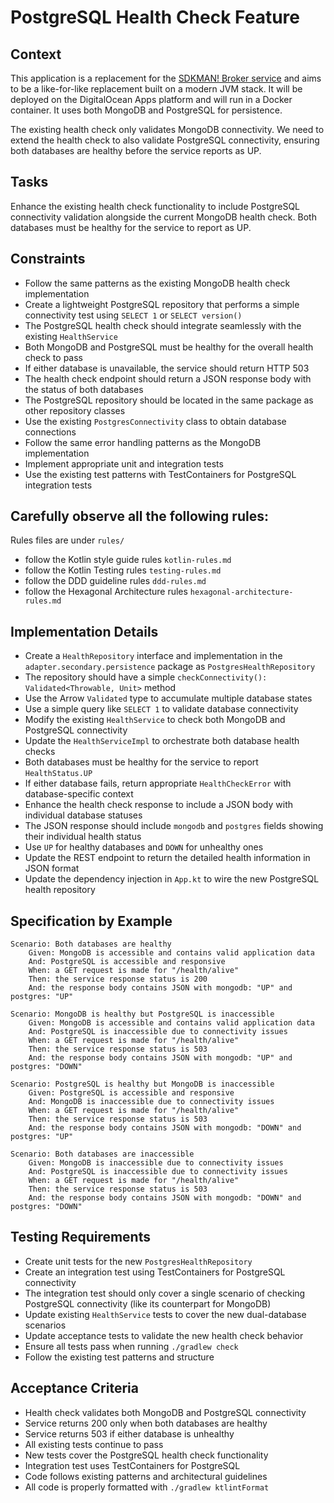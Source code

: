 # PostgreSQL Health Check Feature

## Context

This application is a replacement for the [SDKMAN! Broker service](https://github.com/sdkman/sdkman-broker) and aims
to be a like-for-like replacement built on a modern JVM stack. It will be deployed on the DigitalOcean Apps platform
and will run in a Docker container. It uses both MongoDB and PostgreSQL for persistence.

The existing health check only validates MongoDB connectivity. We need to extend the health check to also validate
PostgreSQL connectivity, ensuring both databases are healthy before the service reports as UP.

## Tasks

Enhance the existing health check functionality to include PostgreSQL connectivity validation alongside the current
MongoDB health check. Both databases must be healthy for the service to report as UP.

## Constraints

* Follow the same patterns as the existing MongoDB health check implementation
* Create a lightweight PostgreSQL repository that performs a simple connectivity test using `SELECT 1` or `SELECT version()`
* The PostgreSQL health check should integrate seamlessly with the existing `HealthService`
* Both MongoDB and PostgreSQL must be healthy for the overall health check to pass
* If either database is unavailable, the service should return HTTP 503
* The health check endpoint should return a JSON response body with the status of both databases
* The PostgreSQL repository should be located in the same package as other repository classes
* Use the existing `PostgresConnectivity` class to obtain database connections
* Follow the same error handling patterns as the MongoDB implementation
* Implement appropriate unit and integration tests
* Use the existing test patterns with TestContainers for PostgreSQL integration tests

## Carefully observe all the following rules:

Rules files are under `rules/`
* follow the Kotlin style guide rules `kotlin-rules.md`
* follow the Kotlin Testing rules `testing-rules.md`
* follow the DDD guideline rules `ddd-rules.md`
* follow the Hexagonal Architecture rules `hexagonal-architecture-rules.md`

## Implementation Details

* Create a `HealthRepository` interface and implementation in the `adapter.secondary.persistence` package as `PostgresHealthRepository`
* The repository should have a simple `checkConnectivity(): Validated<Throwable, Unit>` method
* Use the Arrow `Validated` type to accumulate multiple database states
* Use a simple query like `SELECT 1` to validate database connectivity
* Modify the existing `HealthService` to check both MongoDB and PostgreSQL connectivity
* Update the `HealthServiceImpl` to orchestrate both database health checks
* Both databases must be healthy for the service to report `HealthStatus.UP`
* If either database fails, return appropriate `HealthCheckError` with database-specific context
* Enhance the health check response to include a JSON body with individual database statuses
* The JSON response should include `mongodb` and `postgres` fields showing their individual health status
* Use `UP` for healthy databases and `DOWN` for unhealthy ones
* Update the REST endpoint to return the detailed health information in JSON format
* Update the dependency injection in `App.kt` to wire the new PostgreSQL health repository

## Specification by Example

```gherkin
Scenario: Both databases are healthy
    Given: MongoDB is accessible and contains valid application data
    And: PostgreSQL is accessible and responsive
    When: a GET request is made for "/health/alive"
    Then: the service response status is 200
    And: the response body contains JSON with mongodb: "UP" and postgres: "UP"

Scenario: MongoDB is healthy but PostgreSQL is inaccessible
    Given: MongoDB is accessible and contains valid application data
    And: PostgreSQL is inaccessible due to connectivity issues
    When: a GET request is made for "/health/alive"
    Then: the service response status is 503
    And: the response body contains JSON with mongodb: "UP" and postgres: "DOWN"

Scenario: PostgreSQL is healthy but MongoDB is inaccessible
    Given: PostgreSQL is accessible and responsive
    And: MongoDB is inaccessible due to connectivity issues
    When: a GET request is made for "/health/alive"
    Then: the service response status is 503
    And: the response body contains JSON with mongodb: "DOWN" and postgres: "UP"

Scenario: Both databases are inaccessible
    Given: MongoDB is inaccessible due to connectivity issues
    And: PostgreSQL is inaccessible due to connectivity issues
    When: a GET request is made for "/health/alive"
    Then: the service response status is 503
    And: the response body contains JSON with mongodb: "DOWN" and postgres: "DOWN"
```

## Testing Requirements

* Create unit tests for the new `PostgresHealthRepository`
* Create an integration test using TestContainers for PostgreSQL connectivity
* The integration test should only cover a single scenario of checking PostgreSQL connectivity (like its counterpart for MongoDB)
* Update existing `HealthService` tests to cover the new dual-database scenarios
* Update acceptance tests to validate the new health check behavior
* Ensure all tests pass when running `./gradlew check`
* Follow the existing test patterns and structure

## Acceptance Criteria

* Health check validates both MongoDB and PostgreSQL connectivity
* Service returns 200 only when both databases are healthy
* Service returns 503 if either database is unhealthy
* All existing tests continue to pass
* New tests cover the PostgreSQL health check functionality
* Integration test uses TestContainers for PostgreSQL
* Code follows existing patterns and architectural guidelines
* All code is properly formatted with `./gradlew ktlintFormat`
